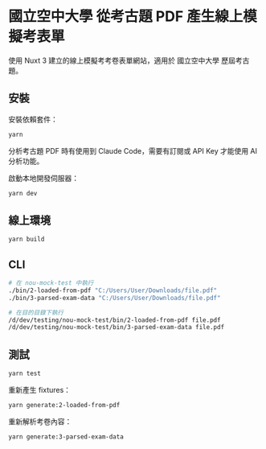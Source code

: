 # 國立空中大學 從考古題 PDF 產生線上模擬考表單

使用 Nuxt 3 建立的線上模擬考考卷表單網站，適用於 國立空中大學 歷屆考古題。

## 安裝

安裝依賴套件：

```bash
yarn
```

分析考古題 PDF 時有使用到 Claude Code，需要有訂閱或 API Key 才能使用 AI 分析功能。

啟動本地開發伺服器：

```bash
yarn dev
```

## 線上環境

```bash
yarn build
```

## CLI

```bash
# 在 nou-mock-test 中執行
./bin/2-loaded-from-pdf "C:/Users/User/Downloads/file.pdf"
./bin/3-parsed-exam-data "C:/Users/User/Downloads/file.pdf"

# 在目的目錄下執行
/d/dev/testing/nou-mock-test/bin/2-loaded-from-pdf file.pdf
/d/dev/testing/nou-mock-test/bin/3-parsed-exam-data file.pdf
```

## 測試

```bash
yarn test
```

重新產生 fixtures：

```bash
yarn generate:2-loaded-from-pdf
```

重新解析考卷內容：

```bash
yarn generate:3-parsed-exam-data
```
